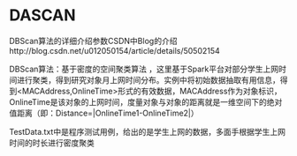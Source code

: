 # DASCAN
DBScan算法的详细介绍参数CSDN中Blog的介绍http://blog.csdn.net/u012050154/article/details/50502154

DBScan算法：基于密度的空间聚类算法 ，这里基于Spark平台对部分学生上网时间进行聚类，得到研究对象月上网时间分布。实例中将初始数据抽取有用信息，得到<MACAddress,OnlineTime>形式的有效数据，MACAddress作为对象标识，OnlineTime是该对象的上网时间，度量对象与对象的距离就是一维空间下的绝对值距离（即：Distance=|OnlineTime1-OnlineTime2|）


TestData.txt中是程序测试用例，给出的是学生上网的数据，多面手根据学生上网时间的时长进行密度聚类
